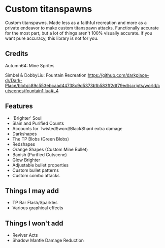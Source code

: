 # Custom titanspawns  

Custom titanspawns. Made less as a faithful recreation and more as a private endeavor to make custom titanspawn attacks. 
Functionally accurate for the most part, but a lot of things aren't 100% visually accurate. If you want pure accuracy, this library is not for you.

## Credits
Autumn64: Mine Sprites

Simbel & DobbyLiu: Fountain Recreation
https://github.com/darkplace-dr/Dark-Place/blob/c89c553ebcaad44738c9d5373b1b583ff2df79ed/scripts/world/cutscenes/fountain1.lua#L4

## Features

- 'Brighter' Soul
- Slain and Purified Counts
- Accounts for TwistedSword/BlackShard extra damage
- Darkshapes
- The TP Blobs (Green Blobs)
- Redshapes 
- Orange Shapes (Custom Mine Bullet)
- Banish (Purified Cutscene)
- Glow Brighter
- Adjustable bullet properties
- Custom bullet patterns
- Custom combo attacks
  
## Things I may add
- TP Bar Flash/Sparkles
- Various graphical effects

## Things I won't add
- Reviver Acts
- Shadow Mantle Damage Reduction 